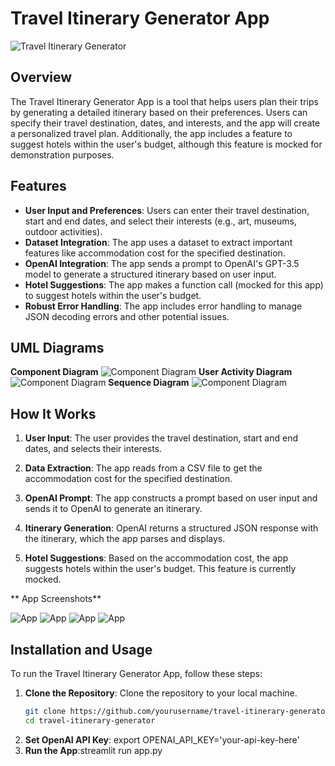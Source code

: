 # Travel Itinerary Generator App

![Travel Itinerary Generator](https://your-image-link.com/screenshot1.png)

## Overview

The Travel Itinerary Generator App is a tool that helps users plan their trips by generating a detailed itinerary based on their preferences. Users can specify their travel destination, dates, and interests, and the app will create a personalized travel plan. Additionally, the app includes a feature to suggest hotels within the user's budget, although this feature is mocked for demonstration purposes.

## Features

- **User Input and Preferences**: Users can enter their travel destination, start and end dates, and select their interests (e.g., art, museums, outdoor activities).
- **Dataset Integration**: The app uses a dataset to extract important features like accommodation cost for the specified destination.
- **OpenAI Integration**: The app sends a prompt to OpenAI's GPT-3.5 model to generate a structured itinerary based on user input.
- **Hotel Suggestions**: The app makes a function call (mocked for this app) to suggest hotels within the user's budget.
- **Robust Error Handling**: The app includes error handling to manage JSON decoding errors and other potential issues.

## UML Diagrams
 **Component Diagram**
<img alt="Component Diagram" src="/images/uml/img1.png" title="Component Diagram"/>
 **User Activity Diagram**
<img alt="Component Diagram" src="/images/uml/img2.png" title="User Activity Diagram"/>
 **Sequence Diagram**
<img alt="Component Diagram" src="/images/uml/img3.png" title="Sequence Diagram"/>

## How It Works

1. **User Input**: The user provides the travel destination, start and end dates, and selects their interests.

2. **Data Extraction**: The app reads from a CSV file to get the accommodation cost for the specified destination.

3. **OpenAI Prompt**: The app constructs a prompt based on user input and sends it to OpenAI to generate an itinerary.

4. **Itinerary Generation**: OpenAI returns a structured JSON response with the itinerary, which the app parses and displays.

5. **Hotel Suggestions**: Based on the accommodation cost, the app suggests hotels within the user's budget. This feature is currently mocked.

** App Screenshots**

<img alt="App" src="/images/app/img1.png" title="App"/>  
<img alt="App" src="/images/app/img2.png" title="App"/>  
<img alt="App" src="/images/app/img3.png" title="App"/>  
<img alt="App" src="/images/app/img4.png" title="App"/>  


## Installation and Usage

To run the Travel Itinerary Generator App, follow these steps:

1. **Clone the Repository**: Clone the repository to your local machine.
   ```bash
   git clone https://github.com/yourusername/travel-itinerary-generator.git
   cd travel-itinerary-generator
2. **Set OpenAI API Key**: export OPENAI_API_KEY='your-api-key-here'
3. **Run the App**:streamlit run app.py
